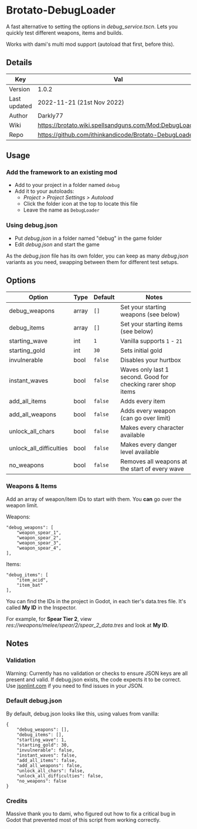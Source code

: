 # Brotato-DebugLoader

A fast alternative to setting the options in *debug_service.tscn*. Lets you quickly test different weapons, items and builds.

Works with dami's multi mod support (autoload that first, before this).


## Details

| Key          | Val |
| ------------ | --- |
| Version      | 1.0.2                      |
| Last updated | 2022-11-21 (21st Nov 2022) |
| Author       | Darkly77                   |
| Wiki         | https://brotato.wiki.spellsandguns.com/Mod:DebugLoader |
| Repo         | https://github.com/ithinkandicode/Brotato-DebugLoader  |

## Usage

### Add the framework to an existing mod

* Add to your project in a folder named `debug`
* Add it to your autoloads:
  * *Project > Project Settings > Autoload*
  * Click the folder icon at the top to locate this file
  * Leave the name as `DebugLoader`

### Using debug.json

* Put *debug.json* in a folder named "debug" in the game folder
* Edit *debug.json* and start the game

As the *debug.json* file has its own folder, you can keep as many *debug.json* variants as you need, swapping between them for different test setups.


## Options

| Option                  | Type  | Default | Notes                                 |
| ----------------------- | ----- | ------- | ------------------------------------- |
| debug_weapons           | array | `[]`    | Set your starting weapons (see below) |
| debug_items             | array | `[]`    | Set your starting items (see below)   |
| starting_wave           | int   | `1`     | Vanilla supports `1` - `21`           |
| starting_gold           | int   | `30`    | Sets initial gold                     |
| invulnerable            | bool  | `false` | Disables your hurtbox                 |
| instant_waves           | bool  | `false` | Waves only last 1 second. Good for checking rarer shop items |
| add_all_items           | bool  | `false` | Adds every item                       |
| add_all_weapons         | bool  | `false` | Adds every weapon (can go over limit) |
| unlock_all_chars        | bool  | `false` | Makes every character available       |
| unlock_all_difficulties | bool  | `false` | Makes every danger level available    |
| no_weapons              | bool  | `false` | Removes all weapons at the start of every wave |

### Weapons & Items

Add an array of weapon/item IDs to start with them. You **can** go over the weapon limit.

Weapons:

	"debug_weapons": [
		"weapon_spear_1",
		"weapon_spear_2",
		"weapon_spear_3",
		"weapon_spear_4",
	],

Items:

	"debug_items": [
		"item_acid",
		"item_bat"
	],

You can find the IDs in the project in Godot, in each tier's data.tres file. It's called **My ID** in the Inspector.

For example, for **Spear Tier 2**, view *res://weapons/melee/spear/2/spear_2_data.tres* and look at **My ID**.


## Notes

### Validation

Warning: Currently has no validation or checks to ensure JSON keys are all present and valid. If debug.json exists, the code expects it to be correct. Use [jsonlint.com](https://jsonlint.com) if you need to find issues in your JSON.

### Default debug.json

By default, debug.json looks like this, using values from vanilla:

	{
		"debug_weapons": [],
		"debug_items": [],
		"starting_wave": 1,
		"starting_gold": 30,
		"invulnerable": false,
		"instant_waves": false,
		"add_all_items": false,
		"add_all_weapons": false,
		"unlock_all_chars": false,
		"unlock_all_difficulties": false,
		"no_weapons": false
	}

### Credits

Massive thank you to dami, who figured out how to fix a critical bug in Godot that prevented most of this script from working correctly.
